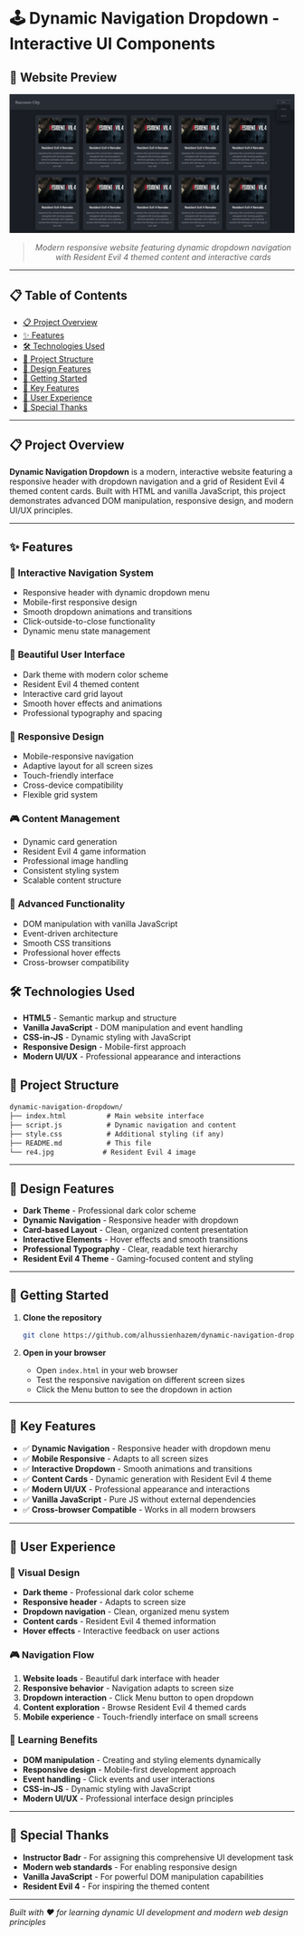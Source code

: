 # 🕹️ Dynamic Navigation Dropdown - Interactive UI Components

## 📸 Website Preview

<div align="center">

![Dynamic Navigation Dropdown](website-showcase.png)

</div>

<div align="center">

> *Modern responsive website featuring dynamic dropdown navigation with Resident Evil 4 themed content and interactive cards*

</div>

---

## 📋 Table of Contents
- [📋 Project Overview](#-project-overview)
- [✨ Features](#-features)
- [🛠️ Technologies Used](#️-technologies-used)
- [📁 Project Structure](#-project-structure)
- [🎨 Design Features](#-design-features)
- [🚀 Getting Started](#-getting-started)
- [🎯 Key Features](#-key-features)
- [📱 User Experience](#-user-user-experience)
- [🌟 Special Thanks](#-special-thanks)

---

## 📋 Project Overview

**Dynamic Navigation Dropdown** is a modern, interactive website featuring a responsive header with dropdown navigation and a grid of Resident Evil 4 themed content cards. Built with HTML and vanilla JavaScript, this project demonstrates advanced DOM manipulation, responsive design, and modern UI/UX principles.

---

## ✨ Features

### 🎯 **Interactive Navigation System**
- Responsive header with dynamic dropdown menu
- Mobile-first responsive design
- Smooth dropdown animations and transitions
- Click-outside-to-close functionality
- Dynamic menu state management

### 🎨 **Beautiful User Interface**
- Dark theme with modern color scheme
- Resident Evil 4 themed content
- Interactive card grid layout
- Smooth hover effects and animations
- Professional typography and spacing

### 📱 **Responsive Design**
- Mobile-responsive navigation
- Adaptive layout for all screen sizes
- Touch-friendly interface
- Cross-device compatibility
- Flexible grid system

### 🎮 **Content Management**
- Dynamic card generation
- Resident Evil 4 game information
- Professional image handling
- Consistent styling system
- Scalable content structure

### 🚀 **Advanced Functionality**
- DOM manipulation with vanilla JavaScript
- Event-driven architecture
- Smooth CSS transitions
- Professional hover effects
- Cross-browser compatibility

## 🛠️ Technologies Used

- **HTML5** - Semantic markup and structure
- **Vanilla JavaScript** - DOM manipulation and event handling
- **CSS-in-JS** - Dynamic styling with JavaScript
- **Responsive Design** - Mobile-first approach
- **Modern UI/UX** - Professional appearance and interactions

## 📁 Project Structure

```
dynamic-navigation-dropdown/
├── index.html          # Main website interface
├── script.js           # Dynamic navigation and content
├── style.css           # Additional styling (if any)
├── README.md           # This file
└── re4.jpg            # Resident Evil 4 image
```

---

## 🎨 Design Features

- **Dark Theme** - Professional dark color scheme
- **Dynamic Navigation** - Responsive header with dropdown
- **Card-based Layout** - Clean, organized content presentation
- **Interactive Elements** - Hover effects and smooth transitions
- **Professional Typography** - Clear, readable text hierarchy
- **Resident Evil 4 Theme** - Gaming-focused content and styling

---

## 🚀 Getting Started

1. **Clone the repository**
   ```bash
   git clone https://github.com/alhussienhazem/dynamic-navigation-dropdown.git
   ```

2. **Open in your browser**
   - Open `index.html` in your web browser
   - Test the responsive navigation on different screen sizes
   - Click the Menu button to see the dropdown in action

---

## 🎯 Key Features

- ✅ **Dynamic Navigation** - Responsive header with dropdown menu
- ✅ **Mobile Responsive** - Adapts to all screen sizes
- ✅ **Interactive Dropdown** - Smooth animations and transitions
- ✅ **Content Cards** - Dynamic generation with Resident Evil 4 theme
- ✅ **Modern UI/UX** - Professional appearance and interactions
- ✅ **Vanilla JavaScript** - Pure JS without external dependencies
- ✅ **Cross-browser Compatible** - Works in all modern browsers

---

## 📱 User Experience

### 🎨 **Visual Design**
- **Dark theme** - Professional dark color scheme
- **Responsive header** - Adapts to screen size
- **Dropdown navigation** - Clean, organized menu system
- **Content cards** - Resident Evil 4 themed information
- **Hover effects** - Interactive feedback on user actions

### 🎮 **Navigation Flow**
1. **Website loads** - Beautiful dark interface with header
2. **Responsive behavior** - Navigation adapts to screen size
3. **Dropdown interaction** - Click Menu button to open dropdown
4. **Content exploration** - Browse Resident Evil 4 themed cards
5. **Mobile experience** - Touch-friendly interface on small screens

### 🎯 **Learning Benefits**
- **DOM manipulation** - Creating and styling elements dynamically
- **Responsive design** - Mobile-first development approach
- **Event handling** - Click events and user interactions
- **CSS-in-JS** - Dynamic styling with JavaScript
- **Modern UI/UX** - Professional interface design principles

---


## 🌟 Special Thanks

- **Instructor Badr** - For assigning this comprehensive UI development task
- **Modern web standards** - For enabling responsive design
- **Vanilla JavaScript** - For powerful DOM manipulation capabilities
- **Resident Evil 4** - For inspiring the themed content

---

*Built with ❤️ for learning dynamic UI development and modern web design principles*

